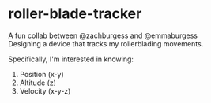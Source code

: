 # roller-blade-tracker
A fun collab between @zachburgess and @emmaburgess\
Designing a device that tracks my rollerblading movements.

Specifically, I'm interested in knowing:
1. Position (x-y)
2. Altitude (z)
3. Velocity (x-y-z)

